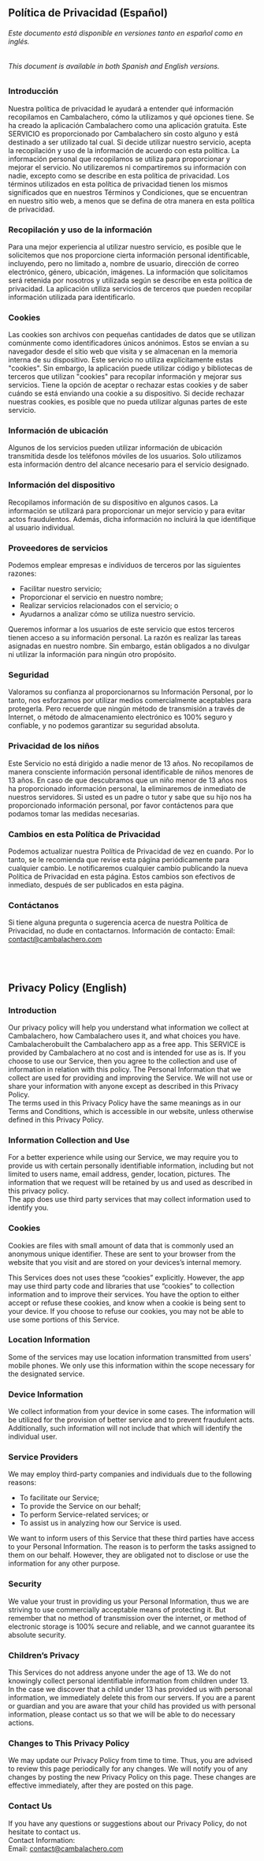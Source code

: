 
Política de Privacidad (Español)
----------------

###### Este documento está disponible en versiones tanto en español como en inglés.
###### This document is available in both Spanish and English versions.

### Introducción  
Nuestra política de privacidad le ayudará a entender qué información recopilamos en Cambalachero, cómo la utilizamos y qué opciones tiene. Se ha creado la aplicación Cambalachero como una aplicación gratuita. Este SERVICIO es proporcionado por Cambalachero sin costo alguno y está destinado a ser utilizado tal cual. Si decide utilizar nuestro servicio, acepta la recopilación y uso de la información de acuerdo con esta política. La información personal que recopilamos se utiliza para proporcionar y mejorar el servicio. No utilizaremos ni compartiremos su información con nadie, excepto como se describe en esta política de privacidad. Los términos utilizados en esta política de privacidad tienen los mismos significados que en nuestros Términos y Condiciones, que se encuentran en nuestro sitio web, a menos que se defina de otra manera en esta política de privacidad.

### Recopilación y uso de la información 
Para una mejor experiencia al utilizar nuestro servicio, es posible que le solicitemos que nos proporcione cierta información personal identificable, incluyendo, pero no limitado a, nombre de usuario, dirección de correo electrónico, género, ubicación, imágenes. La información que solicitamos será retenida por nosotros y utilizada según se describe en esta política de privacidad. La aplicación utiliza servicios de terceros que pueden recopilar información utilizada para identificarlo.

### Cookies  
Las cookies son archivos con pequeñas cantidades de datos que se utilizan comúnmente como identificadores únicos anónimos. Estos se envían a su navegador desde el sitio web que visita y se almacenan en la memoria interna de su dispositivo. Este servicio no utiliza explícitamente estas "cookies". Sin embargo, la aplicación puede utilizar código y bibliotecas de terceros que utilizan "cookies" para recopilar información y mejorar sus servicios. Tiene la opción de aceptar o rechazar estas cookies y de saber cuándo se está enviando una cookie a su dispositivo. Si decide rechazar nuestras cookies, es posible que no pueda utilizar algunas partes de este servicio. 

### Información de ubicación  
Algunos de los servicios pueden utilizar información de ubicación transmitida desde los teléfonos móviles de los usuarios. Solo utilizamos esta información dentro del alcance necesario para el servicio designado. 

### Información del dispositivo 
Recopilamos información de su dispositivo en algunos casos. La información se utilizará para proporcionar un mejor servicio y para evitar actos fraudulentos. Además, dicha información no incluirá la que identifique al usuario individual. 

### Proveedores de servicios 
Podemos emplear empresas e individuos de terceros por las siguientes razones:
 
* Facilitar nuestro servicio;
* Proporcionar el servicio en nuestro nombre;
* Realizar servicios relacionados con el servicio; o
* Ayudarnos a analizar cómo se utiliza nuestro servicio.


Queremos informar a los usuarios de este servicio que estos terceros tienen acceso a su información personal. La razón es realizar las tareas asignadas en nuestro nombre. Sin embargo, están obligados a no divulgar ni utilizar la información para ningún otro propósito.  

### Seguridad  
Valoramos su confianza al proporcionarnos su Información Personal, por lo tanto, nos esforzamos por utilizar medios comercialmente aceptables para protegerla. Pero recuerde que ningún método de transmisión a través de Internet, o método de almacenamiento electrónico es 100% seguro y confiable, y no podemos garantizar su seguridad absoluta.  

### Privacidad de los niños  
Este Servicio no está dirigido a nadie menor de 13 años. No recopilamos de manera consciente información personal identificable de niños menores de 13 años. En caso de que descubramos que un niño menor de 13 años nos ha proporcionado información personal, la eliminaremos de inmediato de nuestros servidores. Si usted es un padre o tutor y sabe que su hijo nos ha proporcionado información personal, por favor contáctenos para que podamos tomar las medidas necesarias. 

### Cambios en esta Política de Privacidad 
Podemos actualizar nuestra Política de Privacidad de vez en cuando. Por lo tanto, se le recomienda que revise esta página periódicamente para cualquier cambio. Le notificaremos cualquier cambio publicando la nueva Política de Privacidad en esta página. Estos cambios son efectivos de inmediato, después de ser publicados en esta página. 

### Contáctanos 
Si tiene alguna pregunta o sugerencia acerca de nuestra Política de Privacidad, no dude en contactarnos.
Información de contacto:
Email: contact@cambalachero.com


<br><br>




Privacy Policy  (English)
----------------

### Introduction  
Our privacy policy will help you understand what information we collect at Cambalachero, how Cambalachero uses it, and what choices you have.
Cambalacherobuilt the Cambalachero app as a free app. This SERVICE is provided by Cambalachero at no cost and is intended for use as is.
If you choose to use our Service, then you agree to the collection and use of information in  relation with this policy. The Personal Information that we collect are used for providing and improving the Service. We will not use or share your information with anyone except as described in this Privacy Policy.  
The terms used in this Privacy Policy have the same meanings as in our Terms and Conditions, which is accessible in our website, unless otherwise  defined in this Privacy Policy.

### Information Collection and Use  
For a better experience while using our Service, we may require you to provide us with certain personally identifiable information, including but not limited to users name, email address, gender, location, pictures. The information that we request will be retained by us and used as described in this privacy policy.  
The app does use third party services that may collect information used to identify you. 

### Cookies  
Cookies are files with small amount of data that is commonly used an anonymous unique identifier. These are sent to your browser from the website that you visit and are stored on your devices’s internal memory.  

This Services does not uses these “cookies” explicitly. However, the app may use third party code and libraries that use “cookies” to collection information and to improve their services. You have the option  to either accept or refuse these cookies, and know when a cookie is being sent to your device. If you choose to refuse our cookies, you may not be able to use some portions of this Service.  

### Location Information  
Some of the services may use location information transmitted from users' mobile phones. We only use this information within the scope necessary for the designated service.  

### Device Information  
We collect information from your device in some cases. The information will be utilized for the provision of better service and to prevent fraudulent acts. Additionally, such information will not include that which will identify the individual user.  

### Service Providers  
We may employ third-party companies and individuals due to the following reasons:  
* To facilitate our Service;
* To provide the Service on our behalf;
* To perform Service-related services; or
* To assist us in analyzing how our Service is used.  

We want to inform users of this Service that these third parties have access to your Personal Information. The reason is to perform the tasks assigned to them on our behalf. However, they are obligated not to disclose or use the information for any other purpose.  

### Security  
We value your trust in providing us your Personal Information, thus we are striving to use commercially acceptable means of protecting it. But remember that no method of transmission over  the internet, or method of electronic storage is 100% secure and reliable, and we cannot guarantee its absolute security.  

### Children’s Privacy  
This Services do not address anyone under the age of 13. We do not knowingly collect personal identifiable information from children under 13. In the case we discover that a child under 13 has provided us with personal information, we immediately delete this from our servers. If you  are  a  parent  or  guardian and you are aware that your child has provided us with personal information, please contact us so that we will be able to do necessary actions.  

### Changes to This Privacy Policy  
We may update our Privacy Policy from time to time. Thus, you are advised to review this page periodically for any changes. We will notify you of any changes by posting the new Privacy Policy on this page. These changes are effective immediately, after they are posted on this page.  

### Contact Us  
If you have any questions or suggestions about our Privacy Policy, do not hesitate to contact us.  
Contact Information:  
Email: contact@cambalachero.com
